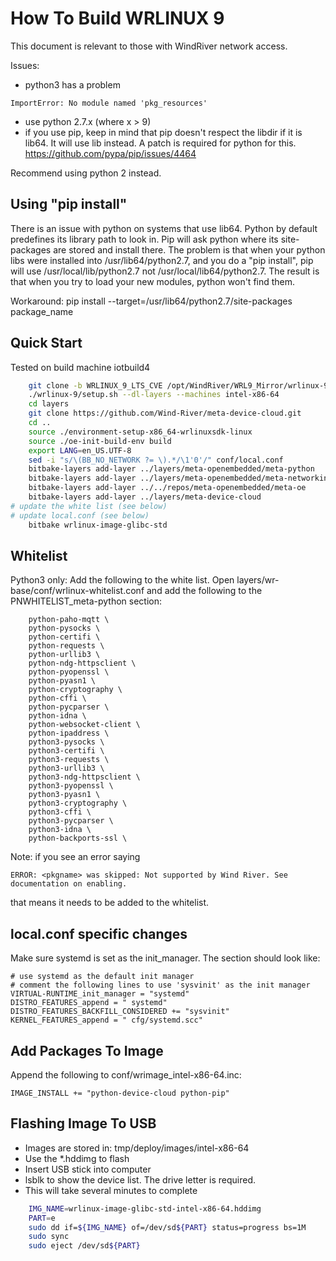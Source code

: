 How To Build WRLINUX 9
======================
This document is relevant to those with WindRiver network access.

Issues:
  * python3 has a problem 
```
ImportError: No module named 'pkg_resources'
```
  * use python 2.7.x (where x > 9)
  * if you use pip, keep in mind that pip doesn't respect the libdir
  if it is lib64.  It will use lib instead.  A patch is required for
  python for this.  https://github.com/pypa/pip/issues/4464

Recommend using python 2 instead.


Using "pip install"
-------------------
There is an issue with python on systems that use lib64.  Python by
default predefines its library path to look in.  Pip will ask python
where its site-packages are stored and install there.  The problem is
that when your python libs were installed into /usr/lib64/python2.7, and
you do a "pip install", pip will use /usr/local/lib/python2.7 not
/usr/local/lib64/python2.7.  The result is that when you try to load
your new modules, python won't find them.

Workaround:
pip install --target=/usr/lib64/python2.7/site-packages package_name

Quick Start
-----------
Tested on build machine iotbuild4
```sh
	git clone -b WRLINUX_9_LTS_CVE /opt/WindRiver/WRL9_Mirror/wrlinux-9
	./wrlinux-9/setup.sh --dl-layers --machines intel-x86-64
	cd layers
	git clone https://github.com/Wind-River/meta-device-cloud.git
	cd ..
	source ./environment-setup-x86_64-wrlinuxsdk-linux
	source ./oe-init-build-env build
	export LANG=en_US.UTF-8
	sed -i "s/\(BB_NO_NETWORK ?= \).*/\1'0'/" conf/local.conf
	bitbake-layers add-layer ../layers/meta-openembedded/meta-python
	bitbake-layers add-layer ../layers/meta-openembedded/meta-networking
	bitbake-layers add-layer ../../repos/meta-openembedded/meta-oe
	bitbake-layers add-layer ../layers/meta-device-cloud
# update the white list (see below)
# update local.conf (see below)
	bitbake wrlinux-image-glibc-std
```

Whitelist
---------
Python3 only:
Add the following to the white list.  Open
layers/wr-base/conf/wrlinux-whitelist.conf and add the following to the
PNWHITELIST_meta-python section:
```
    python-paho-mqtt \
    python-pysocks \
    python-certifi \
    python-requests \
    python-urllib3 \
    python-ndg-httpsclient \
    python-pyopenssl \
    python-pyasn1 \
    python-cryptography \
    python-cffi \
    python-pycparser \
    python-idna \
    python-websocket-client \
    python-ipaddress \
    python3-pysocks \
    python3-certifi \
    python3-requests \
    python3-urllib3 \
    python3-ndg-httpsclient \
    python3-pyopenssl \
    python3-pyasn1 \
    python3-cryptography \
    python3-cffi \
    python3-pycparser \
    python3-idna \
    python-backports-ssl \
```

Note: if you see an error saying 

	ERROR: <pkgname> was skipped: Not supported by Wind River. See documentation on enabling.

that means it needs to be added to the whitelist.

local.conf specific changes
---------------------------
Make sure systemd is set as the init_manager.  The section should look
like:
```
# use systemd as the default init manager
# comment the following lines to use 'sysvinit' as the init manager
VIRTUAL-RUNTIME_init_manager = "systemd"
DISTRO_FEATURES_append = " systemd"
DISTRO_FEATURES_BACKFILL_CONSIDERED += "sysvinit"
KERNEL_FEATURES_append = " cfg/systemd.scc"
```

Add Packages To Image
---------------------
Append the following to conf/wrimage_intel-x86-64.inc:
```
IMAGE_INSTALL += "python-device-cloud python-pip"
```

Flashing Image To USB
---------------------
  * Images are stored in: tmp/deploy/images/intel-x86-64
  * Use the *.hddimg to flash
  * Insert USB stick into computer
  * lsblk to show the device list.  The drive letter is required.
  * This will take several minutes to complete
```sh
	IMG_NAME=wrlinux-image-glibc-std-intel-x86-64.hddimg
	PART=e
	sudo dd if=${IMG_NAME} of=/dev/sd${PART} status=progress bs=1M
	sudo sync
	sudo eject /dev/sd${PART}
```
